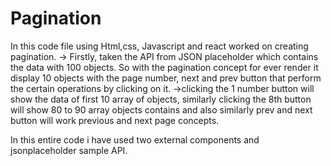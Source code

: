 # Pagination
In this code file using Html,css, Javascript and react worked on creating pagination.
-> Firstly, taken the API from JSON placeholder which contains the data with 100 objects. So with the pagination concept for ever render it display 10 objects with the page number, next and prev button that perform the certain operations by clicking on it.
->clicking the 1 number button will show the data of first 10 array of objects, similarly clicking the 8th button will show 80 to 90 array objects contains and also similarly prev and next button will work previous and next page concepts.

In this entire code i have used two external components and jsonplaceholder sample API.

